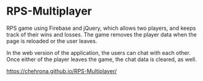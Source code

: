 # RPS-Multiplayer

RPS game using Firebase and jQuery, which allows two players, and keeps track of their wins and losses. 
The game removes the player data when the page is reloaded or the user leaves. 

In the web version of the application, the users can chat with each other. Once either of the player leaves the game, the chat data is cleared, as well.

https://chehrona.github.io/RPS-Multiplayer/
